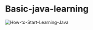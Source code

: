 # Basic-java-learning

![How-to-Start-Learning-Java](https://github.com/zyphyxx/java-learning/assets/127572883/fc8fc6fc-fbcd-4311-8154-e3e94335983b)
